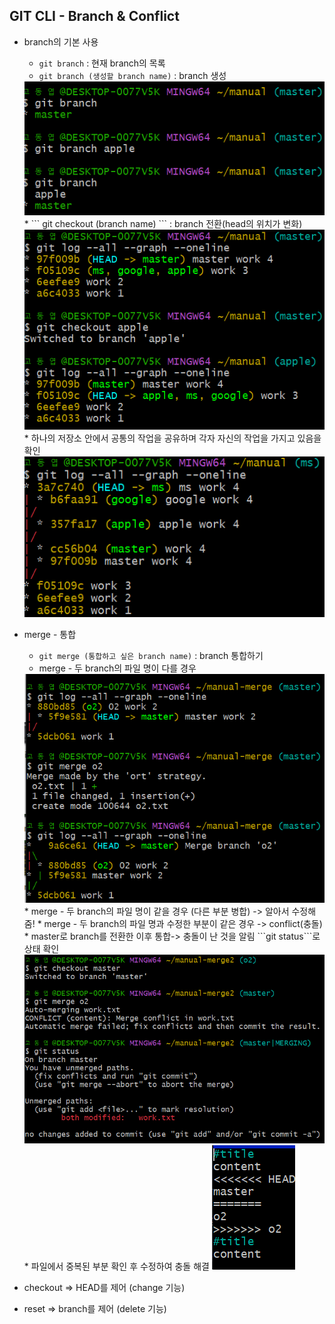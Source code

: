 ## GIT CLI - Branch & Conflict

* branch의 기본 사용  
    * ``` git branch ``` : 현재 branch의 목록 
    * ``` git branch (생성할 branch name) ``` : branch 생성
    <img src="./img/image14.png">  
    * ``` git checkout (branch name) ``` : branch 전환(head의 위치가 변화)  
    <img src="./img/image15.png">  
    * 하나의 저장소 안에서 공통의 작업을 공유하며 각자 자신의 작업을 가지고 있음을 확인  
    <img src="./img/image16.png">  

* merge - 통합  
    * ``` git merge (통합하고 싶은 branch name) ``` : branch 통합하기  
    * merge - 두 branch의 파일 명이 다를 경우   
    <img src="./img/image17.png">  
    * merge - 두 branch의 파일 명이 같을 경우 (다른 부분 병합)  
    -> 알아서 수정해 줌!
    *  merge - 두 branch의 파일 명과 수정한 부분이 같은 경우 -> conflict(충돌)  
        * master로 branch를 전환한 이후 통합-> 충돌이 난 것을 알림  
          ```git status```로 상태 확인  
        <img src="./img/image18.png">  
        * 파일에서 중복된 부분 확인 후 수정하여 충돌 해결  
        <img src="./img/image19.png">  

* checkout => HEAD를 제어  (change 기능)
* reset => branch를 제어  (delete 기능)





